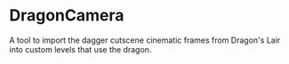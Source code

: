 # DragonCamera

A tool to import the dagger cutscene cinematic frames from Dragon's Lair into custom levels that use the dragon.

